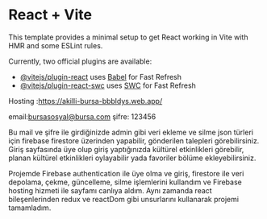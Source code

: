 # React + Vite




This template provides a minimal setup to get React working in Vite with HMR and some ESLint rules.

Currently, two official plugins are available:

- [@vitejs/plugin-react](https://github.com/vitejs/vite-plugin-react/blob/main/packages/plugin-react/README.md) uses [Babel](https://babeljs.io/) for Fast Refresh
- [@vitejs/plugin-react-swc](https://github.com/vitejs/vite-plugin-react-swc) uses [SWC](https://swc.rs/) for Fast Refresh


Hosting :https://akilli-bursa-bbbldys.web.app/   

email:bursasosyal@bursa.com
şifre: 123456

Bu mail ve şifre ile girdiğinizde admin gibi veri ekleme ve silme json türleri için firebase firestore üzerinden yapabilir, gönderilen talepleri görebilirsiniz. Giriş sayfasında üye olup giriş yaptığınızda kültürel etkinlikleri görebilir, planan kültürel etkinlikleri oylayabilir yada favoriler bölüme ekleyebilirsiniz. 

Projemde Firebase authentication ile üye olma ve giriş, firestore ile veri depolama, çekme, güncelleme, silme işlemlerini kullandım ve Firebase hosting hizmeti ile sayfamı canlıya aldım. Aynı zamanda react bileşenlerinden redux ve reactDom gibi unsurlarını kullanarak projemi tamamladım.
